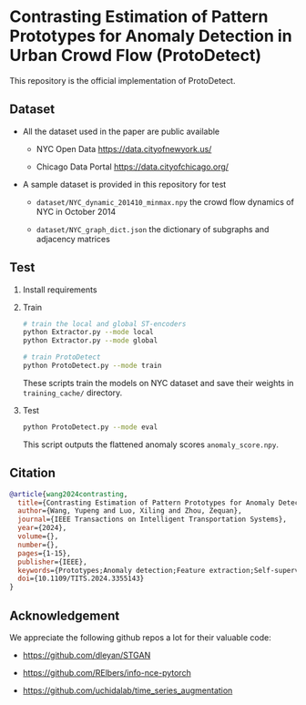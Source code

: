 # Contrasting Estimation of Pattern Prototypes for Anomaly Detection in Urban Crowd Flow (ProtoDetect)

This repository is the official implementation of ProtoDetect.

## Dataset

- All the dataset used in the paper are public available

    - NYC Open Data https://data.cityofnewyork.us/

    - Chicago Data Portal https://data.cityofchicago.org/

- A sample dataset is provided in this repository for test

    - `dataset/NYC_dynamic_201410_minmax.npy` the crowd flow dynamics of NYC in October 2014

    - `dataset/NYC_graph_dict.json` the dictionary of subgraphs and adjacency matrices

## Test

1. Install requirements

2. Train

    ```bash
    # train the local and global ST-encoders
    python Extractor.py --mode local
    python Extractor.py --mode global

    # train ProtoDetect
    python ProtoDetect.py --mode train
    ```

    These scripts train the models on NYC dataset and save their weights in `training_cache/` directory.

3. Test

    ```bash
    python ProtoDetect.py --mode eval
    ```
    This script outputs the flattened anomaly scores `anomaly_score.npy`.

## Citation
```bib
@article{wang2024contrasting,
  title={Contrasting Estimation of Pattern Prototypes for Anomaly Detection in Urban Crowd Flow},
  author={Wang, Yupeng and Luo, Xiling and Zhou, Zequan},
  journal={IEEE Transactions on Intelligent Transportation Systems},
  year={2024},
  volume={},
  number={},
  pages={1-15},
  publisher={IEEE},
  keywords={Prototypes;Anomaly detection;Feature extraction;Self-supervised learning;Spatiotemporal phenomena;Behavioral sciences;Tensors;Anomaly detection;crowd management;urban transportation systems;contrastive learning},
  doi={10.1109/TITS.2024.3355143}
}
```

## Acknowledgement

We appreciate the following github repos a lot for their valuable code:

- https://github.com/dleyan/STGAN

- https://github.com/RElbers/info-nce-pytorch

- https://github.com/uchidalab/time_series_augmentation
